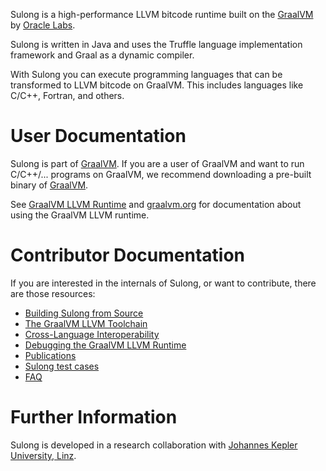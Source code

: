 Sulong is a high-performance LLVM bitcode runtime built on the
[GraalVM](https://www.graalvm.org) by [Oracle Labs](https://labs.oracle.com).

Sulong is written in Java and uses the Truffle language implementation
framework and Graal as a dynamic compiler.

With Sulong you can execute programming languages that can be transformed
to LLVM bitcode on GraalVM. This includes languages like C/C++, Fortran, and others.


# User Documentation

Sulong is part of [GraalVM](https://www.graalvm.org). If you are a user of GraalVM and want
to run C/C++/... programs on GraalVM, we recommend downloading a pre-built binary of
[GraalVM](https://www.graalvm.org/downloads).

See [GraalVM LLVM Runtime](../docs/reference-manual/llvm/README.md) and [graalvm.org](https://www.graalvm.org/reference-manual/llvm/) for documentation about using the GraalVM LLVM runtime.

# Contributor Documentation

If you are interested in the internals of Sulong, or want to contribute, there are those
resources:

* [Building Sulong from Source](docs/contributor/BUILDING.md)
* [The GraalVM LLVM Toolchain](docs/contributor/TOOLCHAIN.md)
* [Cross-Language Interoperability](docs/contributor/INTEROP.md)
* [Debugging the GraalVM LLVM Runtime](docs/contributor/DEBUGGING.md)
* [Publications](docs/contributor/PUBLICATIONS.md)
* [Sulong test cases](docs/contributor/TESTS.md)
* [FAQ](docs/contributor/FAQ.md)


# Further Information

Sulong is developed in a research collaboration with
[Johannes Kepler University, Linz](http://www.ssw.jku.at).
